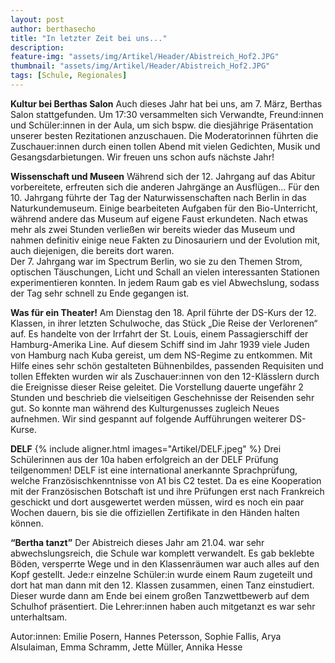 ```yaml
---
layout: post
author: berthasecho
title: "In letzter Zeit bei uns..."		
description: 
feature-img: "assets/img/Artikel/Header/Abistreich_Hof2.JPG"
thumbnail: "assets/img/Artikel/Header/Abistreich_Hof2.JPG"
tags: [Schule, Regionales]
---
```

**Kultur bei Berthas Salon**
Auch dieses Jahr hat bei uns, am 7. März, Berthas Salon stattgefunden. Um 17:30 versammelten sich Verwandte, Freund:innen und Schüler:innen in der Aula, um sich bspw. die diesjährige Präsentation unserer besten Rezitationen anzuschauen.
Die Moderatorinnen führten die Zuschauer:innen durch einen tollen Abend mit vielen Gedichten, Musik und Gesangsdarbietungen.
Wir freuen uns schon aufs nächste Jahr!  

**Wissenschaft und Museen**
Während sich der 12. Jahrgang auf das Abitur vorbereitete, erfreuten sich die anderen Jahrgänge an Ausflügen…
Für den 10. Jahrgang führte der Tag der Naturwissenschaften nach Berlin in das Naturkundemuseum. Einige bearbeiteten Aufgaben für den Bio-Unterricht, während andere das Museum auf eigene Faust erkundeten. Nach etwas mehr als zwei Stunden  verließen wir bereits wieder das Museum und nahmen definitiv einige neue Fakten zu Dinosauriern und der Evolution mit, auch diejenigen, die bereits dort waren.  
Der 7. Jahrgang war im Spectrum Berlin, wo sie zu den Themen Strom, optischen Täuschungen, Licht und Schall an vielen interessanten Stationen experimentieren konnten. In jedem Raum gab es viel Abwechslung, sodass der Tag sehr schnell zu Ende gegangen ist.

**Was für ein Theater!**
Am Dienstag den 18. April  führte der DS-Kurs der 12. Klassen, in ihrer letzten Schulwoche, das Stück „Die Reise der Verlorenen“ auf. 
Es handelte von der Irrfahrt der St. Louis, einem Passagierschiff der Hamburg-Amerika Line. Auf diesem Schiff sind im Jahr 1939 viele Juden von Hamburg nach Kuba gereist, um dem NS-Regime zu entkommen.
Mit Hilfe eines sehr schön gestalteten Bühnenbildes, passenden Requisiten und tollen Effekten wurden wir als Zuschauer:innen von den 12-Klässlern durch die Ereignisse dieser Reise geleitet.
Die Vorstellung dauerte ungefähr 2 Stunden und beschrieb die vielseitigen Geschehnisse der Reisenden sehr gut. So konnte man während des Kulturgenusses zugleich Neues aufnehmen.
Wir sind gespannt auf folgende Aufführungen weiterer  DS-Kurse. 

**DELF**
{% include aligner.html images="Artikel/DELF.jpeg" %}
Drei Schülerinnen aus der 10a haben erfolgreich an der DELF Prüfung teilgenommen!
DELF ist eine international anerkannte Sprachprüfung, welche Französischkenntnisse von A1 bis C2 testet. Da es eine Kooperation mit der Französischen Botschaft ist und ihre Prüfungen erst nach Frankreich geschickt und dort ausgewertet werden müssen, wird es noch ein paar Wochen dauern, bis sie die offiziellen Zertifikate in den Händen halten können.

**“Bertha tanzt”**
Der Abistreich dieses Jahr am 21.04. war sehr abwechslungsreich, die Schule war komplett verwandelt.
Es gab beklebte Böden, versperrte Wege und in den Klassenräumen war auch alles auf den Kopf gestellt. Jede:r einzelne Schüler:in wurde einem Raum zugeteilt und dort hat man dann mit den 12. Klassen zusammen, einen Tanz einstudiert. Dieser wurde dann am Ende bei einem großen Tanzwettbewerb auf dem Schulhof präsentiert. Die Lehrer:innen haben auch mitgetanzt es war sehr unterhaltsam.


Autor:innen: Emilie Posern, Hannes Petersson, Sophie Fallis, Arya Alsulaiman, Emma Schramm, Jette Müller, Annika Hesse

